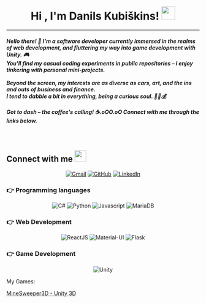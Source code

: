 <h1 align="center">Hi , I'm Danils Kubiškins! <img src="https://media.giphy.com/media/hvRJCLFzcasrR4ia7z/giphy.gif" width="35"></h1>

<hr/>
<h5>
Hello there! 👋 
I'm a software developer currently immersed in the realms of web development, and fluttering my way into game development with Unity. 🎮 <br>
You'll find my casual coding experiments in public repositories – I enjoy tinkering with personal mini-projects. <br>
<br>
Beyond the screen, my interests are as diverse as cars, art, and the ins and outs of business and finance. <br>
I tend to dabble a bit in everything, being a curious soul. 🚗🎨💰<br>
<br>
Got to dash – the coffee's calling! ☕.oOO.oO Connect with me through the links below.<br>

</h5>
<br>

## Connect with me <img src="https://media.giphy.com/media/iY8CRBdQXODJSCERIr/giphy.gif" width="30px">
<p align="center">
	<a href="mailto:danils.kubiskins@gmail.com"><img src="https://img.shields.io/badge/Gmail-D14836?style=for-the-badge&logo=gmail&logoColor=white" alt="Gmail"/></a>
	<a href="https://github.com/K-Danils"><img src="https://img.shields.io/badge/GitHub-100000?style=for-the-badge&logo=github&logoColor=white" alt="GitHub"/></a>
	<a href="https://www.linkedin.com/in/danils-kubiskins/"><img src="https://img.shields.io/badge/LinkedIn-0077B5?style=for-the-badge&logo=linkedin&logoColor=white" alt="LinkedIn"/></a>
</p>


### 👉 Programming languages

<p align="center"> 
    <img alt="C#" src="https://img.shields.io/badge/C%23-239120?style=for-the-badge&logo=c-sharp&logoColor=white"/>
    <img alt="Python" src="https://img.shields.io/badge/Python-3776AB?style=for-the-badge&logo=python&logoColor=white"/>
    <img alt="Javascript" src="https://img.shields.io/badge/JavaScript-F7DF1E?style=for-the-badge&logo=javascript&logoColor=black"/>
    <img alt="MariaDB" src="https://img.shields.io/badge/MariaDB-003545?style=for-the-badge&logo=mariadb&logoColor=white"/>
</p>

### 👉 Web Development
<p align="center"> 
   <img alt="ReactJS" src="https://img.shields.io/badge/React-20232A?style=for-the-badge&logo=react&logoColor=61DAFB"/>
    <img alt="Material-UI" src="https://img.shields.io/badge/Material--UI-0081CB?style=for-the-badge&logo=material-ui&logoColor=white"/>
    <img alt="Flask" src="https://img.shields.io/badge/Flask-000000?style=for-the-badge&logo=flask&logoColor=white"/>

</p>

### 👉 Game Development
<p align="center"> 
	<img alt="Unity" src="https://img.shields.io/badge/Unity-100000?style=for-the-badge&logo=unity&logoColor=white"/>
	<br>
	
</p>
<p>My Games: </p>
  	<a href="https://k-danils.itch.io/mine-sweeper" target="_blank" align="center">
		  MineSweeper3D - Unity 3D
 	 </a> 
